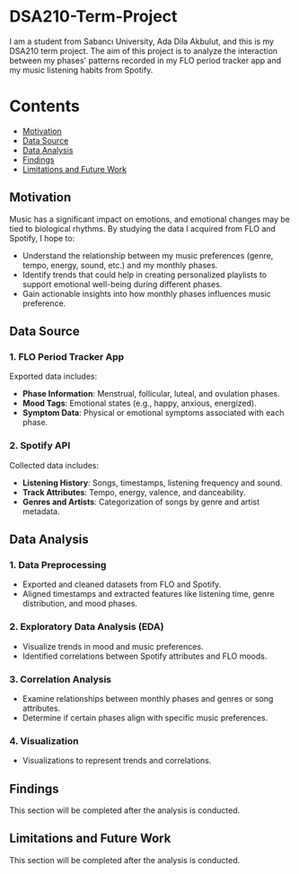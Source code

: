 # DSA210-Term-Project

I am a student from Sabancı University, Ada Dila Akbulut, and this is my DSA210 term project. 
The aim of this project is to analyze the interaction between my phases' patterns recorded in my FLO period tracker app and my music listening habits from Spotify.

# Contents
- [Motivation](#motivation)
- [Data Source](#data-source)
- [Data Analysis](#data-analysis)
- [Findings](#findings)
- [Limitations and Future Work](#limitations-and-future-work)

## **Motivation**
Music has a significant impact on emotions, and emotional changes may be tied to biological rhythms. By studying the data I acquired from FLO and Spotify, I hope to:
- Understand the relationship between my music preferences (genre, tempo, energy, sound, etc.) and my monthly phases.
- Identify trends that could help in creating personalized playlists to support emotional well-being during different phases.
- Gain actionable insights into how monthly phases influences music preference.

## **Data Source**

### **1. FLO Period Tracker App**
Exported data includes:
- **Phase Information**: Menstrual, follicular, luteal, and ovulation phases.
- **Mood Tags**: Emotional states (e.g., happy, anxious, energized).
- **Symptom Data**: Physical or emotional symptoms associated with each phase.

### **2. Spotify API**
Collected data includes:
- **Listening History**: Songs, timestamps, listening frequency and sound.
- **Track Attributes**: Tempo, energy, valence, and danceability.
- **Genres and Artists**: Categorization of songs by genre and artist metadata.

## **Data Analysis**

### **1. Data Preprocessing**
- Exported and cleaned datasets from FLO and Spotify.
- Aligned timestamps and extracted features like listening time, genre distribution, and mood phases.

### **2. Exploratory Data Analysis (EDA)**
- Visualize trends in mood and music preferences.
- Identified correlations between Spotify attributes and FLO moods.

### **3. Correlation Analysis**
- Examine relationships between monthly phases and genres or song attributes.
- Determine if certain phases align with specific music preferences.

### **4. Visualization**
   - Visualizations to represent trends and correlations.

## **Findings**
This section will be completed after the analysis is conducted.

## **Limitations and Future Work**
This section will be completed after the analysis is conducted.
